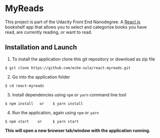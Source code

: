 # MyReads
This project is part of the Udacity Front End Nanodegree.
A [React.js](https://reactjs.org/) bookshelf app that allows you to select and categorize books you have read, are currently reading, or want to read.

## Installation and Launch

1. To install the application clone this git repository or download as zip file

```
$ git clone https://github.com/eche-sule/react-myreads.git
```

2. Go into the application folder

```
$ cd react-myreads
```

3. Install dependencies using `npm` or `yarn` command line tool

```
$ npm install   or    $ yarn install
```

4. Run the application, again using `npm` or `yarn`

```
$ npm start    or     $ yarn start
```

**This will open a new browser tab/window with the application running.**
